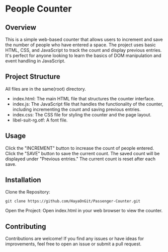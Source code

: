 # People Counter
## Overview

This is a simple web-based counter that allows users to increment and save the number of people who have entered a space. The project uses basic HTML, CSS, and JavaScript to track the count and display previous entries. It's perfect for anyone looking to learn the basics of DOM manipulation and event handling in JavaScript.

## Project Structure
All files are in the same(root) directory.

- index.html: The main HTML file that structures the counter interface.
- index.js: The JavaScript file that handles the functionality of the counter, including incrementing the count and saving previous entries.
- index.css: The CSS file for styling the counter and the page layout.
- libel-suit-rg.otf: A font file.

## Usage

Click the "INCREMENT" button to increase the count of people entered.
Click the "SAVE" button to save the current count. The saved count will be displayed under "Previous entries."
The current count is reset after each save.

## Installation

Clone the Repository:
```
git clone https://github.com/HayaOnGit/Passenger-Counter.git
```

Open the Project:
Open index.html in your web browser to view the counter.

## Contributing

Contributions are welcome! If you find any issues or have ideas for improvements, feel free to open an issue or submit a pull request.
